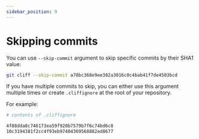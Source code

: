 ```yaml
---
sidebar_position: 9
---
```


# Skipping commits

You can use `--skip-commit` argument to skip specific commits by their SHA1 value:

```bash
git cliff --skip-commit a78bc368e9ee382a3016c0c4bab41f7de4503bcd
```

If you have multiple commits to skip, you can either use this argument multiple times or create `.cliffignore` at the root of your repository.

For example:

```bash
# contents of .cliffignore

4f88dda8c746173ea59f920b7579b7f6c74bd6c8
10c3194381f2cc4f93eb97404369568882ed8677
```
